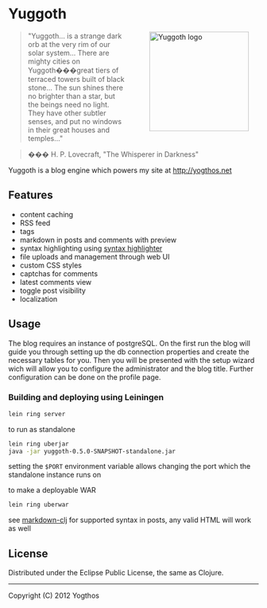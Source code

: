 # Yuggoth

<img src="https://raw.github.com/yogthos/yuggoth/master/logo.jpg" 
 style="margin-left:50px;"
 hspace="20"
 alt="Yuggoth logo" title="a strange dark orb" align="right" width="200" height="200"/>
 
>"Yuggoth... is a strange dark orb at the very rim of our solar system... 
>There are mighty cities on Yuggoth���great tiers of terraced towers built of black stone... 
>The sun shines there no brighter than a star, but the beings need no light. 
>They have other subtler senses, and put no windows in their great houses and temples..."

> ��� H. P. Lovecraft, &quot;The Whisperer in Darkness&quot;


Yuggoth is a blog engine which powers my site at http://yogthos.net   

## Features

* content caching
* RSS feed
* tags
* markdown in posts and comments with preview
* syntax highlighting using [syntax highlighter](http://alexgorbatchev.com/SyntaxHighlighter/)
* file uploads and management through web UI
* custom CSS styles
* captchas for comments
* latest comments view
* toggle post visibility
* localization

## Usage

The blog requires an instance of postgreSQL. On the first run the blog will guide you through setting up
the db connection properties and create the necessary tables for you. Then you will be presented with the 
setup wizard wich will allow you to configure the administrator and the blog title. Further configuration 
can be done on the profile page.   

### Building and deploying using Leiningen

```bash
lein ring server
```

to run as standalone
```bash
lein ring uberjar
java -jar yuggoth-0.5.0-SNAPSHOT-standalone.jar
```
 
setting the `$PORT` environment variable allows changing the port which the standalone instance runs on


to make a deployable WAR
```bash
lein ring uberwar
```

see [markdown-clj](https://github.com/yogthos/markdown-clj) for supported syntax in posts, any valid HTML will work as well

 
## License

Distributed under the Eclipse Public License, the same as Clojure.

***
Copyright (C) 2012 Yogthos


